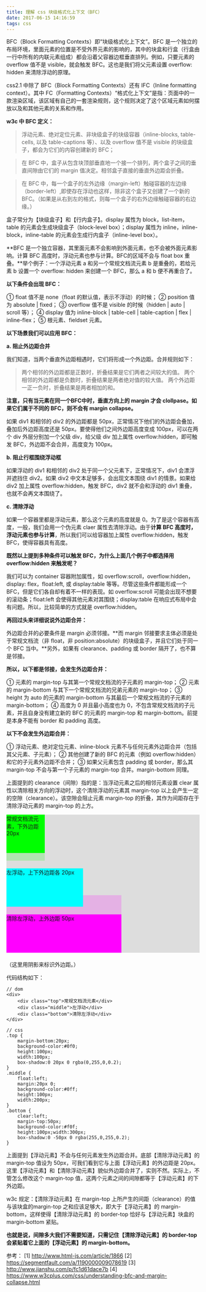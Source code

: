 ```yaml
---
title: 理解 css 块级格式化上下文（BFC）
date: 2017-06-15 14:16:59
tags: css
---
```


BFC（Block Formatting Contexts）即“块级格式化上下文”。BFC 是一个独立的布局环境，里面元素的位置是不受外界元素的影响的，其中的块盒和行盒（行盒由一行中所有的内联元素组成）都会沿着父容器边框垂直排列。例如，只要元素的 overflow 值不是 visible，就会触发 BFC。这也是我们将父元素设置 overflow: hidden 来清除浮动的原理。

<!-- more -->

css2.1 中除了 BFC（Block Formatting Contexts）还有 IFC（Inline formatting context）。其中 FC（Formatting Contexts）“格式化上下文”是指：页面中的一款渲染区域，该区域有自己的一套渲染规则，这个规则决定了这个区域元素如何摆放以及和其他元素的关系和作用。

**w3c 中 BFC 定义：**

> 浮动元素、绝对定位元素、非块级盒子的块级容器（inline-blocks, table-cells, 以及 table-captions 等）、以及 overflow 值不是 visible 的块级盒子，都会为它们的内容创建新的 BFC；

> 在 BFC 中，盒子从包含块顶部垂直地一个接一个排列，两个盒子之间的垂直间隙由它们的 margin 值决定。相邻盒子直接的垂直外边距会折叠。

> 在 BFC 中，每一个盒子的左外边缘（margin-left）触碰容器的左边缘（border-left）,即使存在浮动也这样，除非这个盒子又创建了一个新的 BFC。（如果是从右到左的格式，则每一个盒子的右外边缘触碰容器的右边缘。）

盒子常分为【块级盒子】和【行内盒子】。display 属性为 block，list-item，table 的元素会生成块级盒子（block-level box）；display 属性为 inline，inline-block，inline-table 的元素会生成行内盒子（inline-level box）。

**BFC 是一个独立容器，其里面元素不会影响到外面元素，也不会被外面元素影响。计算 BFC 高度时，浮动元素也参与计算。BFC的区域不会与 float box 重叠。**举个例子：一个浮动元素 a 和另一个常规文档流元素 b 是重叠的，若给元素 b 设置一个 overflow: hidden 来创建一个 BFC，那么 a 和 b 便不再重合了。

**以下条件会出现 BFC：**

① float 值不是 none（float 的默认值，表示不浮动）的时候；
② position 值为 absolute | fixed；
③ overflow 值不是 visible 的时候（hidden | auto | scroll 等）；
④ display 值为 inline-block | table-cell | table-caption | flex | inline-flex；
⑤ 根元素、fieldset 元素。

**以下场景我们可以应用 BFC：**

**a. 阻止外边距合并**

我们知道，当两个垂直外边距相遇时，它们将形成一个外边距。合并规则如下：

> 两个相邻的外边距都是正数时，折叠结果是它们两者之间较大的值。
> 两个相邻的外边距都是负数时，折叠结果是两者绝对值的较大值。
> 两个外边距一正一负时，折叠结果是两者相加的和。

**注意，只有当元素在同一个BFC中时，垂直方向上的 margin 才会 clollpase。如果它们属于不同的 BFC，则不会有 margin collapse。**

如果 div1 和相邻的 div2 的外边距都是 50px，正常情况下他们的外边距会叠加，叠加后外边距高度还是 50px。要使得他们之间外边距高度变成 100px，可以在两个 div 外层分别加一个父级 div，给父级 div 加上属性 overflow:hidden，即可触发 BFC，外边距不会合并，高度变为 100px。

**b. 阻止行框围绕浮动框**

如果浮动的 div1 和相邻的 div2 处于同一个父元素下，正常情况下，div1 会漂浮并遮挡住 div2。如果 div2 中文本足够多，会出现文本围绕 div1 的情景。如果给 div2 加上属性 overflow:hidden，触发 BFC，div2 就不会和浮动的 div1 重叠，也就不会再文本围绕了。

**c. 清除浮动**

如果一个容器里都是浮动元素，那么这个元素的高度就是 0。为了是这个容器有高度，一般，我们会用一个伪元素 claer 属性去清除浮动。由于**计算 BFC 高度时，浮动元素也参与计算**，所以我们可以给容器加上属性 overflow:hidden，触发 BFC，使得容器具有高度。


**既然以上提到多种条件可以触发 BFC，为什么上面几个例子中都选择用 overflow:hidden 来触发呢？**

我们可以为 container 容器附加属性，如 overflow:scroll，overflow:hidden，display: flex，float:left, 或 display:table 等等。尽管这些条件都能形成一个 BFC，但是它们各自却有着不一样的表现。如 overflow:scroll 可能会出现不想要的滚动条；float:left 会使得其他元素对其围绕；display:table 在响应式布局中会有问题。所以，比较简单的方式就是 overflow:hidden。

**再回过头来详细说说外边距合并：**

外边距合并的必要条件是 margin 必须邻接。**而 margin 邻接要求主体必须是处于常规文档流（非 float，非 position:absolute）的块级盒子，并且它们处于同一个 BFC 当中。**另外，如果有 clearance、padding 或 border 隔开了，也不算是邻接。

**所以，以下都是邻接，会发生外边距合并：**

① 元素的 margin-top 与其第一个常规文档流的子元素的 margin-top；
② 元素的 margin-bottom 与其下一个常规文档流的兄弟元素的 margin-top；
③ height 为 auto 的元素的 margin-bottom 与其最后一个常规文档流的子元素的 margin-bottom；
④ 高度为 0 并且最小高度也为 0，不包含常规文档流的子元素，并且自身没有建立新的 BFC 的元素的 margin-top 和 margin-bottom。前提是本身不能有 border 和 padding 高度。

**以下不会发生外边距合并：**

① 浮动元素、绝对定位元素、inline-block 元素不与任何元素外边距合并（包括其父元素、子元素）；
② 其他创建了新的 BFC 的元素（例如 overflow:hidden）和它的子元素外边距不合并；
③ 如果父元素包含 padding 或 border，那么其 margin-top 不会与第一个子元素的 margin-top 合并。margin-bottom 同理。

上面提到的 clearance（间隙）指的是：当浮动元素之后的相邻元素设置 clear 属性以清除相关方向的浮动时，这个清除浮动的元素其 margin-top 以上会产生一定的空隙（clearance）。该空隙会阻止元素 margin-top 的折叠，其作为间距存在于清除浮动元素的 margin-top 的上方。

<div style="margin-bottom:20px;background-color:#ddd"><div style="margin-bottom:20px;background-color:#0f0;height:100px;width:100px;box-shadow:0 20px 0 rgba(0,255,0,0.2);">常规文档流元素，下外边距 20px</div><div style="float:left;margin:20px 0;background-color:#0ff;height:100px;width:200px">左浮动，上下外边距各 20px</div><div style="clear:left;margin-top:50px;background-color:#f0f;height:100px;width:300px;box-shadow:0 -50px 0 rgba(255,0,255,0.2);">清除左浮动，上外边距 50px</div></div>

（这里用阴影来标识外边距。）

代码结构如下：

```
// dom
<div>
	<div class="top">常规文档流元素</div>
	<div class="middle">左浮动</div>
	<div class="bottom">清除左浮动</div>
</div>

// css
.top {
    margin-bottom:20px;
    background-color:#0f0;
    height:100px;
    width:100px;
    box-shadow:0 20px 0 rgba(0,255,0,0.2);
}
.middle {
    float:left;
    margin:20px 0;
    background-color:#0ff;
    height:100px;
    width:200px;
}
.bottom {
    clear:left;
    margin-top:50px;
    background-color:#f0f;
    height:100px;width:300px;
    box-shadow:0 -50px 0 rgba(255,0,255,0.2);
}
```

上面提到【浮动元素】不会与任何元素发生外边距合并。底部【清除浮动元素】的 margin-top 值设为 50px，可我们看到它与上面【浮动元素】的外边距是 20px。这里【浮动元素】和【清除浮动元素】貌似外边距合并了，实则不然。实际上，不管怎么修改这个 margin-top 值，这两个元素之间的间隙都等于【浮动元素】的下外边距。

w3c 规定：【清除浮动元素】在 margin-top 上所产生的间距（clearance）的值与该块盒的margin-top 之和应该足够大，即大于【浮动元素】的 margin-bottom，这样使得【清除浮动元素】的 border-top 恰好与【浮动元素】块盒的 margin-bottom 紧贴。

**也就是说，间隙多大我们不需要知道，只需记住【清除浮动元素】的 border-top 会紧贴着它上面的【浮动元素】的 margin-bottom。**

参考：
[1] http://www.html-js.com/article/1866
[2] https://segmentfault.com/a/1190000009078619
[3] http://www.jianshu.com/p/fc1d61dace7b
[4] https://www.w3cplus.com/css/understanding-bfc-and-margin-collapse.html